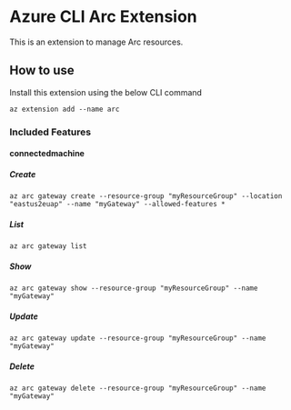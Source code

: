 # Azure CLI Arc Extension #
This is an extension to manage Arc resources.

## How to use ##
Install this extension using the below CLI command
```
az extension add --name arc
```

### Included Features ###
#### connectedmachine ####
##### Create #####
```
az arc gateway create --resource-group "myResourceGroup" --location "eastus2euap" --name "myGateway" --allowed-features *
```
##### List #####
```
az arc gateway list
```
##### Show #####
```
az arc gateway show --resource-group "myResourceGroup" --name "myGateway"
```
##### Update #####
```
az arc gateway update --resource-group "myResourceGroup" --name "myGateway"
```
##### Delete #####
```
az arc gateway delete --resource-group "myResourceGroup" --name "myGateway"
```